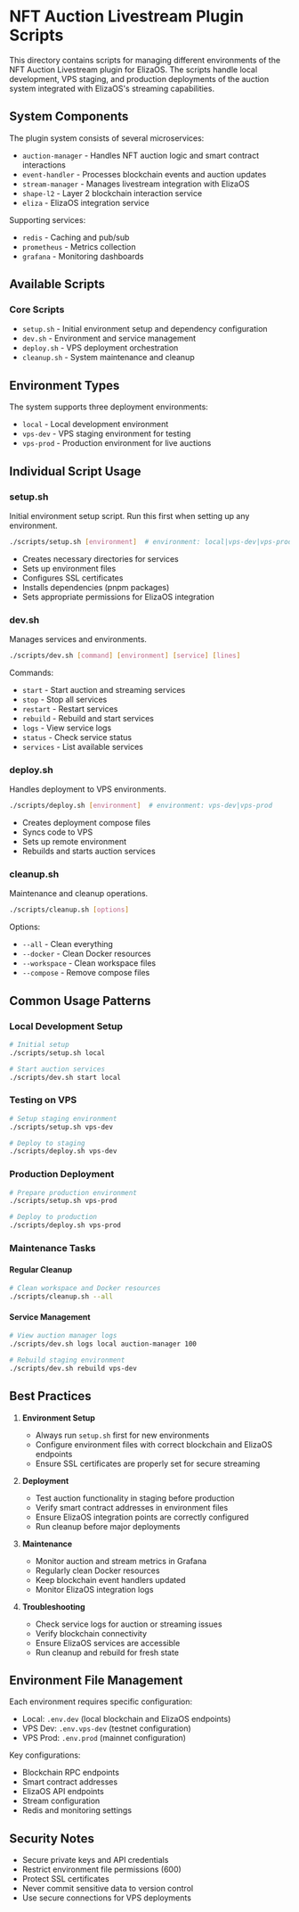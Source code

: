 # NFT Auction Livestream Plugin Scripts

This directory contains scripts for managing different environments of the NFT Auction Livestream plugin for ElizaOS. The scripts handle local development, VPS staging, and production deployments of the auction system integrated with ElizaOS's streaming capabilities.

## System Components

The plugin system consists of several microservices:
- `auction-manager` - Handles NFT auction logic and smart contract interactions
- `event-handler` - Processes blockchain events and auction updates
- `stream-manager` - Manages livestream integration with ElizaOS
- `shape-l2` - Layer 2 blockchain interaction service
- `eliza` - ElizaOS integration service

Supporting services:
- `redis` - Caching and pub/sub
- `prometheus` - Metrics collection
- `grafana` - Monitoring dashboards

## Available Scripts

### Core Scripts

- `setup.sh` - Initial environment setup and dependency configuration
- `dev.sh` - Environment and service management
- `deploy.sh` - VPS deployment orchestration
- `cleanup.sh` - System maintenance and cleanup

## Environment Types

The system supports three deployment environments:
- `local` - Local development environment
- `vps-dev` - VPS staging environment for testing
- `vps-prod` - Production environment for live auctions

## Individual Script Usage

### setup.sh
Initial environment setup script. Run this first when setting up any environment.
```bash
./scripts/setup.sh [environment]  # environment: local|vps-dev|vps-prod
```
- Creates necessary directories for services
- Sets up environment files
- Configures SSL certificates
- Installs dependencies (pnpm packages)
- Sets appropriate permissions for ElizaOS integration

### dev.sh
Manages services and environments.
```bash
./scripts/dev.sh [command] [environment] [service] [lines]
```
Commands:
- `start` - Start auction and streaming services
- `stop` - Stop all services
- `restart` - Restart services
- `rebuild` - Rebuild and start services
- `logs` - View service logs
- `status` - Check service status
- `services` - List available services

### deploy.sh
Handles deployment to VPS environments.
```bash
./scripts/deploy.sh [environment]  # environment: vps-dev|vps-prod
```
- Creates deployment compose files
- Syncs code to VPS
- Sets up remote environment
- Rebuilds and starts auction services

### cleanup.sh
Maintenance and cleanup operations.
```bash
./scripts/cleanup.sh [options]
```
Options:
- `--all` - Clean everything
- `--docker` - Clean Docker resources
- `--workspace` - Clean workspace files
- `--compose` - Remove compose files

## Common Usage Patterns

### Local Development Setup
```bash
# Initial setup
./scripts/setup.sh local

# Start auction services
./scripts/dev.sh start local
```

### Testing on VPS
```bash
# Setup staging environment
./scripts/setup.sh vps-dev

# Deploy to staging
./scripts/deploy.sh vps-dev
```

### Production Deployment
```bash
# Prepare production environment
./scripts/setup.sh vps-prod

# Deploy to production
./scripts/deploy.sh vps-prod
```

### Maintenance Tasks

#### Regular Cleanup
```bash
# Clean workspace and Docker resources
./scripts/cleanup.sh --all
```

#### Service Management
```bash
# View auction manager logs
./scripts/dev.sh logs local auction-manager 100

# Rebuild staging environment
./scripts/dev.sh rebuild vps-dev
```

## Best Practices

1. **Environment Setup**
   - Always run `setup.sh` first for new environments
   - Configure environment files with correct blockchain and ElizaOS endpoints
   - Ensure SSL certificates are properly set for secure streaming

2. **Deployment**
   - Test auction functionality in staging before production
   - Verify smart contract addresses in environment files
   - Ensure ElizaOS integration points are correctly configured
   - Run cleanup before major deployments

3. **Maintenance**
   - Monitor auction and stream metrics in Grafana
   - Regularly clean Docker resources
   - Keep blockchain event handlers updated
   - Monitor ElizaOS integration logs

4. **Troubleshooting**
   - Check service logs for auction or streaming issues
   - Verify blockchain connectivity
   - Ensure ElizaOS services are accessible
   - Run cleanup and rebuild for fresh state

## Environment File Management

Each environment requires specific configuration:
- Local: `.env.dev` (local blockchain and ElizaOS endpoints)
- VPS Dev: `.env.vps-dev` (testnet configuration)
- VPS Prod: `.env.prod` (mainnet configuration)

Key configurations:
- Blockchain RPC endpoints
- Smart contract addresses
- ElizaOS API endpoints
- Stream configuration
- Redis and monitoring settings

## Security Notes

- Secure private keys and API credentials
- Restrict environment file permissions (600)
- Protect SSL certificates
- Never commit sensitive data to version control
- Use secure connections for VPS deployments 